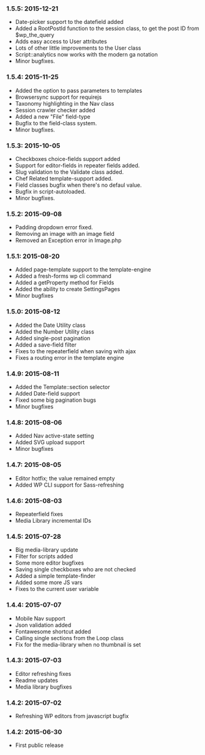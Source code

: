 ### 1.5.5: 2015-12-21
* Date-picker support to the datefield added
* Added a RootPostId function to the session class, to get the post ID from $wp_the_query
* Adds easy access to User attributes
* Lots of other little improvements to the User class
* Script::analytics now works with the modern ga notation
* Minor bugfixes.


### 1.5.4: 2015-11-25
* Added the option to pass parameters to templates
* Browsersync support for requirejs
* Taxonomy highlighting in the Nav class
* Session crawler checker added
* Added a new "File" field-type
* Bugfix to the field-class system.
* Minor bugfixes.


### 1.5.3: 2015-10-05
* Checkboxes choice-fields support added
* Support for editor-fields in repeater fields added. 
* Slug validation to the Validate class added.
* Chef Related template-support added.
* Field classes bugfix when there's no defaul value.
* Bugfix in script-autoloaded.
* Minor bugfixes.


### 1.5.2: 2015-09-08
* Padding dropdown error fixed.
* Removing an image with an image field
* Removed an Exception error in Image.php


### 1.5.1: 2015-08-20
* Added page-template support to the template-engine
* Added a fresh-forms wp cli command
* Added a getProperty method for Fields
* Added the ability to create SettingsPages 
* Minor bugfixes


### 1.5.0: 2015-08-12
* Added the Date Utility class
* Added the Number Utility class
* Added single-post pagination
* Added a save-field filter
* Fixes to the repeaterfield when saving with ajax
* Fixes a routing error in the template engine


### 1.4.9: 2015-08-11
* Added the Template::section selector
* Added Date-field support
* Fixed some big pagination bugs
* Minor bugfixes


### 1.4.8: 2015-08-06
* Added Nav active-state setting
* Added SVG upload support
* Minor bugfixes


### 1.4.7: 2015-08-05
* Editor hotfix; the value remained empty
* Added WP CLI support for Sass-refreshing


### 1.4.6: 2015-08-03
* Repeaterfield fixes
* Media Library incremental IDs

### 1.4.5: 2015-07-28
* Big media-library update
* Filter for scripts added
* Some more editor bugfixes
* Saving single checkboxes who are not checked
* Added a simple template-finder
* Added some more JS vars
* Fixes to the current user variable



### 1.4.4: 2015-07-07
* Mobile Nav support
* Json validation added
* Fontawesome shortcut added
* Calling single sections from the Loop class
* Fix for the media-library when no thumbnail is set


### 1.4.3: 2015-07-03

* Editor refreshing fixes
* Readme updates
* Media library bugfixes


### 1.4.2: 2015-07-02

* Refreshing WP editors from javascript bugfix


### 1.4.2: 2015-06-30

* First public release
